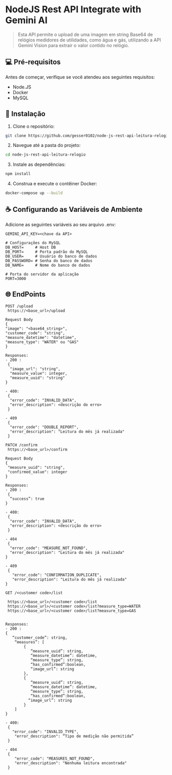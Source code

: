# NodeJS Rest API Integrate with Gemini AI

> Esta API permite o upload de uma imagem em string Base64 de relógios medidores de utilidades, como água e gás, utilizando a API Gemini Vision para extrair o valor contido no relógio.

## 💻 Pré-requisitos

Antes de começar, verifique se você atendeu aos seguintes requisitos:

- Node.JS
- Docker
- MySQL

## 🚀 Instalação

1. Clone o repositório:

```bash
git clone https://github.com/gesser0102/node-js-rest-api-leitura-relogio.git
```
2. Navegue até a pasta do projeto:

```bash
cd node-js-rest-api-leitura-relogio
```
3. Instale as dependências:

```bash
npm install
```
4. Construa e execute o contêiner Docker:

```bash
docker-compose up --build
```

## ☕ Configurando as Variáveis de Ambiente

Adicione as seguintes variáveis ao seu arquivo .env:

```
GEMINI_API_KEY=<chave da API>

# Configurações do MySQL
DB_HOST=     # Host DB
DB_PORT=     # Porta padrão do MySQL
DB_USER=     # Usuário do banco de dados
DB_PASSWORD= # Senha do banco de dados
DB_NAME=     # Nome do banco de dados

# Porta do servidor da aplicação
PORT=3000
```

## 🌐 EndPoints

```
POST /upload 
 https://<base_url>/upload

Request Body 
{ 
"image": "<base64_string>", 
"customer_code": "string", 
"measure_datetime": "datetime", 
"measure_type": "WATER" ou "GAS"
} 

Responses:
- 200 :
 {
  "image_url": "string",
  "measure_value": integer,
  "measure_uuid": "string"
}

- 400:
 {  
  "error_code": "INVALID_DATA", 
  "error_description": <descrição do erro> 
 }

- 409
 {  
  "error_code": "DOUBLE_REPORT",  
  "error_description": "Leitura do mês já realizada"  
 } 
```

```
PATCH /confirm 
 https://<base_url>/confirm

Request Body 
{ 
 "measure_uuid": "string",
 "confirmed_value": integer
} 

Responses:
- 200 :
 {
  “success”: true
}

- 400:
 {  
  "error_code": "INVALID_DATA", 
  "error_description": <descrição do erro> 
 }

- 404
 {  
  "error_code": "MEASURE_NOT_FOUND",
  "error_description": "Leitura do mês já realizada"
}

- 409
 {  
   "error_code": "CONFIRMATION_DUPLICATE",
   "error_description": "Leitura do mês já realizada"
} 
```

```
GET /<customer code>/list

 https://<base_url>/<customer code>/list
 https://<base_url>/<customer code>/list?measure_type=WATER
 https://<base_url>/<customer code>/list?measure_type=GAS


Responses:
- 200 :
{ 
   “customer_code”: string, 
    “measures”: [ 
        { 
           “measure_uuid”: string, 
           “measure_datetime”: datetime, 
           “measure_type”: string, 
           “has_confirmed”:boolean, 
           “image_url”: string  
        }, 
        { 
           “measure_uuid”: string, 
           “measure_datetime”: datetime, 
           “measure_type”: string, 
           “has_confirmed”:boolean, 
          “image_url”: string 
        } 
    ] 
} 

- 400:
 {  
   "error_code": "INVALID_TYPE", 
    "error_description": “Tipo de medição não permitida”
 }

- 404
 {  
    "error_code": "MEASURES_NOT_FOUND",  
    "error_description": "Nenhuma leitura encontrada"
 } 
```

